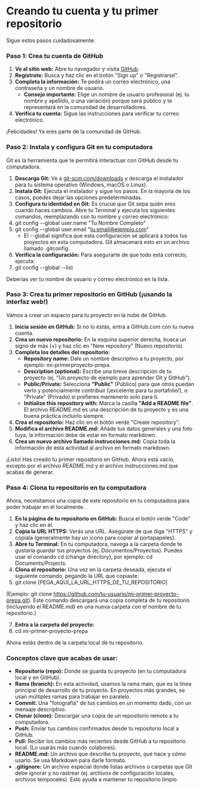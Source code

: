 # Creando tu cuenta y tu primer repositorio

Sigue estos pasos cuidadosamente:

### Paso 1: Crea tu cuenta de GitHub

1. **Ve al sitio web:** Abre tu navegador y visita [GitHub](https://ejemplo.com "Título del enlace").
2. **Regístrate:** Busca y haz clic en el botón "Sign up" o "Registrarse".
3. **Completa la información:** Te pedirá un correo electrónico, una contraseña y un nombre de usuario.
   - **Consejo importante:** Elige un nombre de usuario profesional (ej. tu nombre y apellido, o una variación) porque será público y te representará en la comunidad de desarrolladores.
4. **Verifica tu cuenta:** Sigue las instrucciones para verificar tu correo electrónico.

¡Felicidades! Ya eres parte de la comunidad de GitHub.

### Paso 2: Instala y configura Git en tu computadora

Git es la herramienta que te permitirá interactuar con GitHub desde tu computadora.

1. **Descarga Git:** Ve a [git-scm.com/downloads](https://ejemplo.com "Título del enlace") y descarga el instalador para tu sistema operativo (Windows, macOS o Linux).
2. **Instala Git:** Ejecuta el instalador y sigue los pasos. En la mayoría de los casos, puedes dejar las opciones predeterminadas.
3. **Configura tu identidad en Git:** Es crucial que Git sepa quién eres cuando haces cambios. Abre tu Terminal y ejecuta los siguientes comandos, reemplazando con tu nombre y correo electrónico:
4. git config --global user.name "Tu Nombre Completo"
5. git config --global user.email "tu.email@ejemplo.com"
    - El --global significa que esta configuración se aplicará a todos tus proyectos en esta
computadora. Git almacenará esto en un archivo llamado .gitconfig.
7. **Verifica la configuración:** Para asegurarte de que todo está correcto, ejecuta:
8. git config --global --list

Deberías ver tu nombre de usuario y correo electrónico en la lista.

### Paso 3: Crea tu primer repositorio en GitHub (¡usando la interfaz web!)

Vamos a crear un espacio para tu proyecto en la nube de GitHub.

1. **Inicia sesión en GitHub:** Si no lo estás, entra a GitHub.com con tu nueva cuenta.
2. **Crea un nuevo repositorio:** En la esquina superior derecha, busca un signo de más (+) y haz clic en "New repository" (Nuevo repositorio).
3. **Completa los detalles del repositorio:**
    - **Repository name:** Dale un nombre descriptivo a tu proyecto, por ejemplo: mi-primerproyecto-prepa.
    - **Description (optional):** Escribe una breve descripción de tu proyecto (ej. "Un proyecto de ejemplo para aprender Git y GitHub").
    - **Public/Private:** Selecciona **"Public"** (Público) para que otros puedan verlo y potencialmente contribuir (¡excelente para tu portafolio!), o "Private" (Privado) si prefieres mantenerlo solo para ti.
    - **Initialize this repository with:** Marca la casilla **"Add a README file"**. El archivo README.md es una descripción de tu proyecto y es una buena práctica incluirlo siempre.
4. **Crea el repositorio:** Haz clic en el botón verde "Create repository".
5. **Modifica el archivo README.md:** Añade tus datos generales y una foto tuya, la información debe de estar en formato markdown.
6. **Crea un nuevo archivo llamado instrucciones.md:** Copia toda la información de esta actividad al archivo en formato markdown.

¡Listo! Has creado tu primer repositorio en GitHub. Ahora está vacío, excepto por el archivo README.md y el archivo instrucciones.md que acabas de generar.

### Paso 4: Clona tu repositorio en tu computadora

Ahora, necesitamos una copia de este repositorio en tu computadora para poder trabajar en él localmente.

1. **En la página de tu repositorio en GitHub:** Busca el botón verde "Code" y haz clic en él.
2. **Copia la URL HTTPS:** Verás una URL. Asegúrate de que diga "HTTPS" y cópiala (generalmente
hay un icono para copiar al portapapeles).
3. **Abre tu Terminal:** En tu computadora, navega a la carpeta donde te gustaría guardar tus proyectos (ej. Documentos/Proyectos). Puedes usar el comando cd (change directory), por ejemplo: cd Documents/Projects.
4. **Clona el repositorio:** Una vez en la carpeta deseada, ejecuta el siguiente comando, pegando la URL que copiaste:
5. git clone [PEGA_AQUÍ_LA_URL_HTTPS_DE_TU_REPOSITORIO]
   
 (Ejemplo: git clone https://github.com/tu-usuario/mi-primer-proyecto-prepa.git). Este comando descargará una copia completa de tu repositorio (incluyendo el README.md) en una nueva carpeta con el nombre de tu repositorio.)

7. **Entra a la carpeta del proyecto:**
8. cd mi-primer-proyecto-prepa

Ahora estás dentro de la carpeta local de tu repositorio.

### Conceptos clave que acabas de usar:

- **Repositorio (repo):** Donde se guarda tu proyecto (en tu computadora local y en GitHub).
- **Rama (branch):** En esta actividad, usamos la rama main, que es la línea principal de desarrollo de tu proyecto. En proyectos más grandes, se usan múltiples ramas para trabajar en paralelo.
- **Commit:** Una "fotografía" de tus cambios en un momento dado, con un mensaje descriptivo.
- **Clonar (clone):** Descargar una copia de un repositorio remoto a tu computadora.
- **Push:** Enviar tus cambios confirmados desde tu repositorio local a GitHub.
- **Pull:** Recibir los cambios más recientes desde GitHub a tu repositorio local. (Lo usarás más cuando colabores).
- **README.md:** Un archivo que describe tu proyecto, qué hace y cómo usarlo. Se usa Markdown para darle formato.
- **.gitignore:** Un archivo especial donde listas archivos o carpetas que Git debe ignorar y no rastrear (ej. archivos de configuración locales, archivos temporales). Esto ayuda a mantener tu repositorio limpio.
